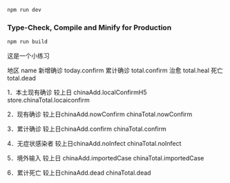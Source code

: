 ```sh
npm run dev
```

### Type-Check, Compile and Minify for Production

```sh
npm run build
```

这是一个小练习

地区 name
新增确诊 today.confirm
累计确诊 total.confirm
治愈 total.heal
死亡 total.dead

1．本土现有确诊
较上日 chinaAdd.localConfirmH5
store.chinaTotal.locaiconfirm

2．现有确诊
较上日chinaAdd.nowConfirm
chinaTotal.nowConfirm

3．累计确诊
较上日chinaAdd.confirm
chinaTotal.confirm

4．无症状感染者
较上日chinaAdd.noInfect
chinaTotal.noInfect

5．境外输入
较上日 chinaAdd.importedCase
chinaTotal.importedCase

6．累计死亡
较上日chinaAdd.dead
chinaTotal.dead

